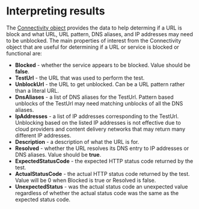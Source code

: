 # Interpreting results

The [Connectivity object](./Connectivity%20Object.md) provides the data to help determing if a URL is block and what URL, URL pattern, DNS aliases, and IP addresses may need to be unblocked. The main properties of interest from the Connectivity object that are useful for determining if a URL or service is blocked or functional are:

* **Blocked** - whether the service appears to be blocked. Value should be **false**.
* **TestUrl** - the URL that was used to perform the test.
* **UnblockUrl** - the URL to get unblocked. Can be a URL pattern rather than a literal URL.
* **DnsAliases** - a list of DNS aliases for the TestUrl. Pattern based unblocks of the TestUrl may need matching unblocks of all the DNS aliases.
* **IpAddresses** - a list of IP addresses corresponding to the TestUrl. Unblocking based on the listed IP addresses is not effective due to cloud providers and content delivery networks that may return many different IP addresses.
* **Description** - a description of what the URL is for.
* **Resolved** - whether the URL resolves its DNS entry to IP addresses or DNS aliases. Value should be **true**.
* **ExpectedStatusCode** - the expected HTTP status code returned by the test.
* **ActualStatusCode** - the actual HTTP status code returned by the test. Value will be 0 when Blocked is true or Resolved is false.
* **UnexpectedStatus** - was the actual status code an unexpected value regardless of whether the actual status code was the same as the expected status code.